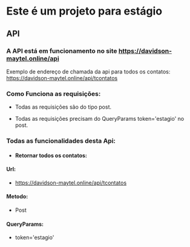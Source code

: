 # Este é um projeto para estágio

## API

### A API está em funcionamento no site https://davidson-maytel.online/api

Exemplo de endereço de chamada da api para todos os contatos: https://davidson-maytel.online/api/tcontatos

### Como Funciona as requisições:

- Todas as requisições são do tipo post.

- Todas as requisições precisam do QueryParams token='estagio' no post.

### Todas as funcionalidades desta Api:

- #### Retornar todos os contatos:

#### Url:
- https://davidson-maytel.online/api/tcontatos

#### Metodo:
- Post

#### QueryParams:
- token='estagio'


